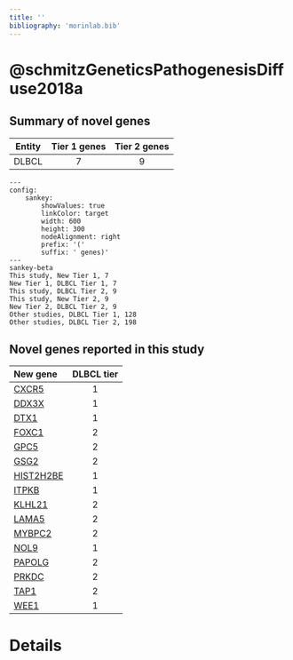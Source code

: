 ```yaml
---
title: ''
bibliography: 'morinlab.bib'
---
```


# @schmitzGeneticsPathogenesisDiffuse2018a
## Summary of novel genes

|Entity| Tier 1 genes| Tier 2 genes|
|:-:|:-:|:-:|
|DLBCL|7|9|
```mermaid
---
config:
    sankey:
        showValues: true
        linkColor: target
        width: 600
        height: 300
        nodeAlignment: right
        prefix: '('
        suffix: ' genes)'
---
sankey-beta
This study, New Tier 1, 7
New Tier 1, DLBCL Tier 1, 7
This study, DLBCL Tier 2, 9
This study, New Tier 2, 9
New Tier 2, DLBCL Tier 2, 9
Other studies, DLBCL Tier 1, 128
Other studies, DLBCL Tier 2, 198
```


## Novel genes reported in this study

|New gene|DLBCL tier|
|:-|:-:|
|[CXCR5](CXCR5)|1 |
|[DDX3X](DDX3X)|1 |
|[DTX1](DTX1)|1 |
|[FOXC1](FOXC1)|2 |
|[GPC5](GPC5)|2 |
|[GSG2](GSG2)|2 |
|[HIST2H2BE](HIST2H2BE)|1 |
|[ITPKB](ITPKB)|1 |
|[KLHL21](KLHL21)|2 |
|[LAMA5](LAMA5)|2 |
|[MYBPC2](MYBPC2)|2 |
|[NOL9](NOL9)|1 |
|[PAPOLG](PAPOLG)|2 |
|[PRKDC](PRKDC)|2 |
|[TAP1](TAP1)|2 |
|[WEE1](WEE1)|1 |

# Details


